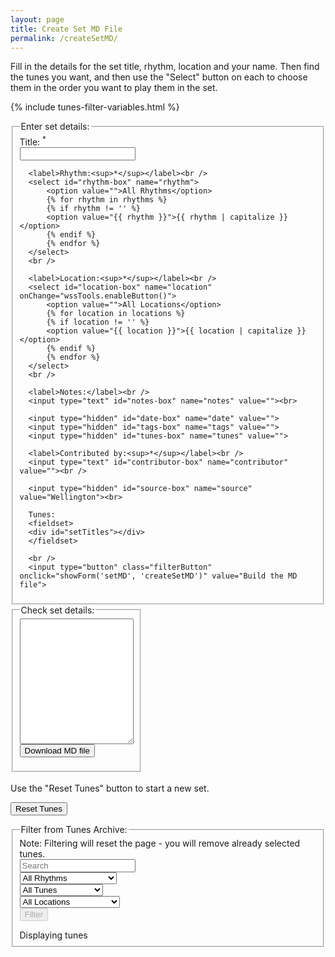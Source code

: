 ```yaml
---
layout: page
title: Create Set MD File
permalink: /createSetMD/
---
```

Fill in the details for the set title, rhythm, location and your name. Then find the tunes you want, and then use the "Select" button on each to choose them in the order you want to play them in the set.

<!-- Some boilerplate that's common to a number of pages -->
{% include tunes-filter-variables.html %}

<!-- Places to store hidden data we need on the page -->
<textarea id="filename" style="display:none;"></textarea>
<textarea id="setTunes" style="display:none;">[</textarea>

<!-- Create the input boxes for the set details -->
<div class="formParent" style="max-width: 650px;">
<div class="formChild">
<fieldset style="display: inline-block; vertical-align: middle;">
  <legend>Enter set details:</legend>
  <div class="container">
  <form id="createSetMD" method="get">
      <label>Title: <sup>*</sup></label><br />
      <input type="text" id="title-box" name="title" value=""><br />

	  <label>Rhythm:<sup>*</sup></label><br />
      <select id="rhythm-box" name="rhythm">
          <option value="">All Rhythms</option>
          {% for rhythm in rhythms %}
          {% if rhythm != '' %}
          <option value="{{ rhythm }}">{{ rhythm | capitalize }}</option>
          {% endif %}
          {% endfor %}
      </select>
      <br />

      <label>Location:<sup>*</sup></label><br />
      <select id="location-box" name="location" onChange="wssTools.enableButton()">
          <option value="">All Locations</option>
          {% for location in locations %}
          {% if location != '' %}
          <option value="{{ location }}">{{ location | capitalize }}</option>
          {% endif %}
          {% endfor %}
      </select>
      <br />

      <label>Notes:</label><br />
      <input type="text" id="notes-box" name="notes" value=""><br>

	  <input type="hidden" id="date-box" name="date" value="">
	  <input type="hidden" id="tags-box" name="tags" value="">
	  <input type="hidden" id="tunes-box" name="tunes" value="">

	  <label>Contributed by:<sup>*</sup></label><br />
	  <input type="text" id="contributor-box" name="contributor" value=""><br />

	  <input type="hidden" id="source-box" name="source" value="Wellington"><br>

	  Tunes:
	  <fieldset>
	  <div id="setTitles"></div>
	  </fieldset>

	  <br />
	  <input type="button" class="filterButton" onclick="showForm('setMD', 'createSetMD')" value="Build the MD file">
</form>
</div>
</fieldset>
</div>
<div class="formChild">
<fieldset style="display: inline-block; vertical-align: middle;">
<legend>Check set details:</legend>
<div class="container">
<textarea id="setMD" class="abcText" rows="13" spellcheck="false"></textarea>
<!-- Allow the user to save their MD-->
<form>
   <span title="Download the MD data you've entered. Don't lose your work!">      
  		<input value='Download MD file' type='button' class="filterButton"      onclick='wssTools.downloadFile(document.getElementById("filename").value, document.getElementById("setMD").value)' />
   </span>
</form>
</div>
</fieldset>
</div>
</div>

<!-- Reset button -->
<br />
Use the "Reset Tunes" button to start a new set.
<form>
<p>
<input value='Reset Tunes' type='button' class="loopButton" onclick='Reset()' />
</p>
</form>

<!-- Create the search area -->
<div id="search_controls">
<fieldset>
    <legend>Filter from Tunes Archive:</legend>
	Note: Filtering will reset the page - you will remove already selected tunes.
    <form id="wellington" method="get">
    <div class="formParent">
    <div class="formChild">        
		<input type="text" id="title-box" name="title" placeholder='Search'
            value='' onkeydown="wssTools.enableButton()">
    </div>
    <div class="formChild">
        <select id="tune-rhythm-box" name="tune-rhythm"  onChange="wssTools.enableButton()">
            <option value="">All Rhythms</option>
            {% for rhythm in rhythms %}
            {% if rhythm != '' %}
            <option value="{{ rhythm }}">{{ rhythm | capitalize }}</option>
            {% endif %}
            {% endfor %}
        </select>
    </div>
    <div class="formChild">
        <select id="tune-tags-box" name="tune-tags" onChange="wssTools.enableButton()">
            <option value="">All Tunes</option>
            {% for tag in tags %}
            {% if tag != '' %}
            <option value="{{ tag }}">{{ tag | capitalize }}</option>
            {% endif %}
            {% endfor %}
        </select>
    </div>
    <div class="formChild">
        <select id="tune-location-box" name="tune-location" onChange="wssTools.enableButton()">
            <option value="">All Locations</option>
            {% for location in locations %}
            {% if location != '' %}
            <option value="{{ location }}">{{ location | capitalize }}</option>
            {% endif %}
            {% endfor %}
        </select>   
    </div>
    </div>
    <div class="formParent">
    <div class="formChild">
        <span title="Run the filter with the default settings to see the whole list">
        <input class="filterButton filterDisabled" id="submit_button" type="submit" name="submit" value="Filter" disabled>
        </span>
    </div>
    </div>     
    </form>
    <p></p>
    Displaying <span id="tunesCount"></span> tunes
</fieldset>
</div>

<div class="row"></div>

<div class="tableParent">
  <div class="tableChild" id="tunesTable"></div>
</div>

<div id="abc-textareas"></div>

<script>
    window.store = {
      {% assign tuneID = 3000 %}
      {% assign tunes =  site.tunes | sort: 'title' %}
      {% for tune in tunes %}
          {% assign tuneID = tuneID | plus: 1 %}
          "{{ tuneID }}": {
              "title": "{{ tune.title | xml_escape }}",
			  "mdFile": "{{ tune.titleID | xml_escape }}",
              "tuneID": "{{ tuneID }}",
              "key": "{{ tune.key | xml_escape }}",
              "mode": "{{ tune.mode | xml_escape }}",
              "rhythm": "{{ tune.rhythm | xml_escape }}",
              "location": "{{ tune.location | xml_escape }}",
              "tags": "{{ tune.tags | array_to_sentence_string }}",
              "url": "{{ tune.url | xml_escape }}",
          }{% unless forloop.last %},{% endunless %}
      {% endfor %}
    };
</script>

<script src="{{ site.js_host }}/js/build_table_createSet.js"></script>

<script>
document.addEventListener("DOMContentLoaded", function (event) {

});
</script>
